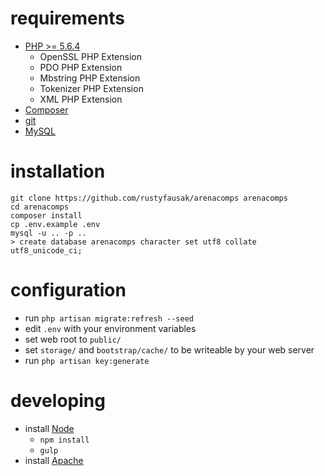 # requirements

 - [PHP >= 5.6.4](http://php.net/downloads.php)
   - OpenSSL PHP Extension
   - PDO PHP Extension
   - Mbstring PHP Extension
   - Tokenizer PHP Extension
   - XML PHP Extension
 - [Composer](https://getcomposer.org/)
 - [git](https://git-scm.com/downloads)
 - [MySQL](https://www.mysql.com/downloads/)

# installation

    git clone https://github.com/rustyfausak/arenacomps arenacomps
    cd arenacomps
    composer install
    cp .env.example .env
    mysql -u .. -p ..
    > create database arenacomps character set utf8 collate utf8_unicode_ci;

# configuration

 - run `php artisan migrate:refresh --seed`
 - edit `.env` with your environment variables
 - set web root to `public/`
 - set `storage/` and `bootstrap/cache/` to be writeable by your web server
 - run `php artisan key:generate`

# developing

 - install [Node](https://nodejs.org/en/download/)
   - `npm install`
   - `gulp`
 - install [Apache](https://httpd.apache.org/download.cgi)

